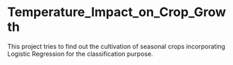 # Temperature_Impact_on_Crop_Growth
This project tries to find out the cultivation of seasonal crops incorporating Logistic Regression for the classification purpose.
